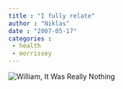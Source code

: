 ```yaml
---
title : "I fully relate"
author : "Niklas"
date : "2007-05-17"
categories : 
 - health
 - morrissey
---
```


![William, It Was Really Nothing](http://data.tumblr.com/2028507_400.jpg)
